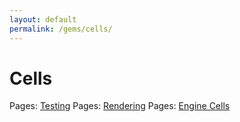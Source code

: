 ```yaml
---
layout: default
permalink: /gems/cells/
---
```


# Cells


Pages: [Testing](testing.html)
Pages: [Rendering](render.html)
Pages: [Engine Cells](engine.html)

